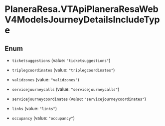 # PlaneraResa.VTApiPlaneraResaWebV4ModelsJourneyDetailsIncludeType

## Enum


* `ticketsuggestions` (value: `"ticketsuggestions"`)

* `triplegcoordinates` (value: `"triplegcoordinates"`)

* `validzones` (value: `"validzones"`)

* `servicejourneycalls` (value: `"servicejourneycalls"`)

* `servicejourneycoordinates` (value: `"servicejourneycoordinates"`)

* `links` (value: `"links"`)

* `occupancy` (value: `"occupancy"`)


